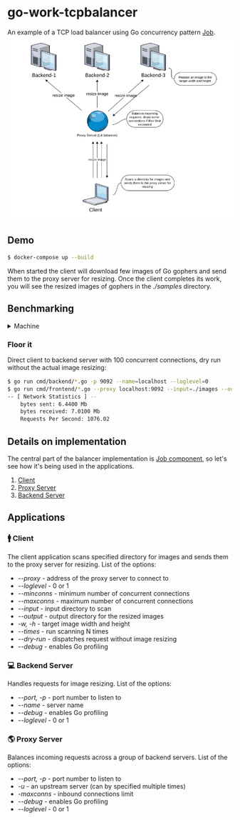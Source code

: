 # go-work-tcpbalancer
An example of a TCP load balancer using Go concurrency pattern [Job](https://github.com/AgentCoop/go-work).
<img align="center" style="margin: 6px" src="https://raw.githubusercontent.com/AgentCoop/go-work-tcpbalancer/master/assets/balancer-schema.png" alt='Balancer Schema' aria-label='' />

## Demo
```bash
$ docker-compose up --build
```
When started the client will download few images of Go gophers and send them to the proxy server for resizing.
Once the client completes its work, you will see the resized images of gophers in the _./samples_ directory. 

## Benchmarking
<details>
  <summary>Machine</summary>
<pre>
Architecture:                    x86_64
CPU op-mode(s):                  32-bit, 64-bit
Byte Order:                      Little Endian
Address sizes:                   39 bits physical, 48 bits virtual
CPU(s):                          4
On-line CPU(s) list:             0-3
Thread(s) per core:              2
Core(s) per socket:              2
Socket(s):                       1
NUMA node(s):                    1
Vendor ID:                       GenuineIntel
CPU family:                      6
Model:                           78
Model name:                      Intel(R) Core(TM) i5-6200U CPU @ 2.30GHz
Stepping:                        3
CPU MHz:                         2700.012
CPU max MHz:                     2800.0000
CPU min MHz:                     400.0000
BogoMIPS:                        4801.00
Virtualization:                  VT-x
L1d cache:                       64 KiB
L1i cache:                       64 KiB
L2 cache:                        512 KiB
L3 cache:                        3 MiB
NUMA node0 CPU(s):               0-3
...
Flags:                           fpu vme de pse tsc msr pae mce cx8 apic sep mtrr pge mca cmov pat pse36 clflush dts acpi mmx fxsr sse sse2 ss ht tm pbe syscall nx pdpe1gb rdtscp lm constant_tsc art arch_perfmon p
                                 ebs bts rep_good nopl xtopology nonstop_tsc cpuid aperfmperf pni pclmulqdq dtes64 monitor ds_cpl vmx est tm2 ssse3 sdbg fma cx16 xtpr pdcm pcid sse4_1 sse4_2 x2apic movbe popcnt ts
                                 c_deadline_timer aes xsave avx f16c rdrand lahf_lm abm 3dnowprefetch cpuid_fault epb invpcid_single pti ssbd ibrs ibpb stibp tpr_shadow vnmi flexpriority ept vpid ept_ad fsgsbase t
                                 sc_adjust bmi1 avx2 smep bmi2 erms invpcid mpx rdseed adx smap clflushopt intel_pt xsaveopt xsavec xgetbv1 xsaves dtherm ida arat pln pts hwp hwp_notify hwp_act_window hwp_epp md_c
                                 lear flush_l1d
</pre>
</details>

### Floor it
Direct client to backend server with 100 concurrent connections, dry run without the actual image resizing:
```bash
$ go run cmd/backend/*.go -p 9092 --name=localhost --loglevel=0
$ go run cmd/frontend/*.go --proxy localhost:9092 --input=./images --output=./resized -w 200 -h 200 --times=100 --minconns=100 --loglevel=0 --dry-run
-- [ Network Statistics ] --
	bytes sent: 6.4400 Mb
	bytes received: 7.0100 Mb
	Requests Per Second: 1076.02
```

## Details on implementation
The central part of the balancer implementation is [Job component](https://github.com/AgentCoop/go-work), so let's see
how it's being used in the applications.
  1. [Client](./docs/client.md)
  2. [Proxy Server](./docs/proxy.md)
  3. [Backend Server](./docs/backend.md)
## Applications
### 🚹 Client
The client application scans specified directory for images and sends them to the proxy server for resizing. 
List of the options:
  * _--proxy_ - address of the proxy server to connect to
  * _--loglevel_ - 0 or 1
  * _--minconns_ - minimum number of concurrent connections
  * _--maxconns_ - maximum number of concurrent connections
  * _--input_ - input directory to scan
  * _--output_ - output directory for the resized images
  * _-w, -h_ - target image width and height
  * _--times_ - run scanning N times
  * _--dry-run_ - dispatches request without image resizing
  * _--debug_ - enables Go profiling
### 💻 Backend Server
Handles requests for image resizing.
List of the options:
  * _--port, -p_ - port number to listen to
  * _--name_ - server name
  * _--debug_ - enables Go profiling
  * _--loglevel_ - 0 or 1

### 🌎 Proxy Server
Balances incoming requests across a group of backend servers.
List of the options:
  * _--port, -p_ - port number to listen to
  * _-u_ - an upstream server (can by specified multiple times)
  * _-maxconns_ - inbound connections limit
  * _--debug_ - enables Go profiling
  * _--loglevel_ - 0 or 1
